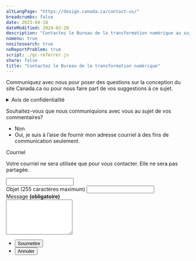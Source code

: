 ```yaml
---
altLangPage: "https://design.canada.ca/contact-us/"
breadcrumbs: false
date: 2023-04-18
dateModified: 2024-02-20
description: "Contactez le Bureau de la transformation numérique au sujet du système de conception de Canada.ca."
nomenu: true
nositesearch: true
noReportProblem: true
script: ./gc-referrer.js
share: false
title: "Contactez le Bureau de la transformation numérique"
---
```

<p>Communiquez avec nous pour poser des questions sur la conception du site Canada.ca ou pour nous faire part de vos suggestions à ce sujet.</p>
<div class="row">
  <div class="col-md-8">
    <details class="mrgn-tp-lg">
      <summary>Avis de confidentialité</summary>
      <p class="mrgn-tp-lg">Nous faisons partie d’Emploi et développement social Canada, ce qui nous autorise à recueillir et à conserver des renseignements personnels en vertu de l’article&nbsp;5.1 de la <cite>Loi sur le ministère de l’Emploi et du Développement social</cite>. Le type de renseignements que nous recueillons à votre sujet et l’usage que nous en faisons sont détaillés dans <a href="https://www.canada.ca/fr/secretariat-conseil-tresor/services/acces-information-protection-reseignements-personnels/acces-information/info-source/fichiers-renseignements-personnels-ordinaires.html#pou914"><cite>Communications publiques&nbsp;—&nbsp;POU&nbsp;914</cite></a>. Nous traitons vos renseignements conformément à la partie&nbsp;4 de la <a href="https://laws-lois.justice.gc.ca/fra/lois/h-5.7/TexteComplet.html"><cite>Loi sur le ministère de l’Emploi et du Développement social</cite></a>, à la <a href="https://laws-lois.justice.gc.ca/fra/lois/a-1/page-1.html"><cite>Loi sur l’accès à l’information</cite></a> et à la <a href="https://laws-lois.justice.gc.ca/fra/lois/p-21/index.html"><cite>Loi sur la protection des renseignements personnels</cite></a>. Nous nous conformons également aux exigences de la <a href="https://www.tbs-sct.canada.ca/pol/doc-fra.aspx?id=18309"><cite>Directive sur les pratiques relatives à la protection de la vie privée</cite></a>.</p>
      <p>Le formulaire de contact vous demande certains renseignements personnels afin que nous puissions vous répondre. Le choix vous appartient de fournir ou non les renseignements demandés dans le formulaire. Les renseignements personnels recueillis seront mis à la disposition du personnel du programme chargé de l’administration du site Web et seront utilisés et protégés conformément à la Loi sur la protection des renseignements personnels et comme l’indique le fichier de renseignements personnels <a href="https://www.canada.ca/fr/secretariat-conseil-tresor/services/acces-information-protection-reseignements-personnels/acces-information/info-source/fichiers-renseignements-personnels-ordinaires.html#pou914">Communications publiques&nbsp;–&nbsp;POU 914</a>. Selon la Loi sur la protection des renseignements personnels, vous avez droit à la correction de vos renseignements personnels, à leur accès et à leur protection. Si vous avez des questions sur cet avis de confidentialité, contactez le coordonnateur ou la coordonnatrice de l’accès à l'information et de la protection des renseignements personnels&nbsp;(AIPRP) d’EDSC. Si la réponse du ministère à vos préoccupations en matière de protection des renseignements personnels ne vous satisfait pas, vous pouvez communiquer avec le <a href="https://www.priv.gc.ca/fr/">Commissariat à la protection de la vie privée.</a></p>
      <h2>Coordonnées</h2>
      <p>Coordonnateur·rice de l’AIPRP d’EDSC</p>
      <ul>
        <li>Téléphone&nbsp;: <a href="tel:1-819-654-6981">1-819-654-6981</a></li>
        <li>Courriel&nbsp;: <a href="mailto:NC-COMM-ATIP-AIPRP-GD@hrsdc-rhdcc.gc.ca">NC-COMM-ATIP-AIPRP-GD@hrsdc-rhdcc.gc.ca</a></li>
      </ul>
      <p>Autres coordonnées</p>
      <ul>
        <li><a href="https://www.priv.gc.ca/fr/communiquer-avec-le-commissariat/">Commissariat à la protection de la vie privée du Canada</a></li>
      </ul>
      <h2>Références</h2>
      <ul>
        <li><a href="https://laws-lois.justice.gc.ca/fra/lois/p-21/index.html"><cite>Loi sur la protection des renseignements personnels</cite></a></li>
        <li><a href="https://www.canada.ca/fr/secretariat-conseil-tresor/services/acces-information-protection-reseignements-personnels/acces-information/renseignements-programmes-fonds-renseignements/fichiers-renseignements-personnels-ordinaires.html#pou914">Fichier de renseignements personnels POU 914 - Communications publiques</a></li>
      </ul>
    </details>
  </div>
</div>
<div class="wb-frmvld row">
  <form action="/contactez-nous/merci.html" method="post" id="contact-dto" class="mrgn-tp-lg col-md-8 gc-font-2019" netlify>
    <input type="hidden" value="" name="referer" id="referrer">
    <div class="wb-fieldflow" data-wb-fieldflow='{"noForm": true, "renderas":"radio", "gcChckbxrdio":true}'>
      <p>Souhaitez-vous que nous communiquions avec vous au sujet de vos commentaires?</p>
      <ul>
        <li data-wb-fieldflow='{"action": "query", "name": "feedback_type", "value": "feedback_type1"}'>Non</li>
        <li data-wb-fieldflow='[
          {"action": "toggle", "toggle": "#email_request_other", "live":true },
          {"action": "query", "name": "feedback_type", "value": "feedback_type3" }
          ]'>Oui, je suis à l’aise de fournir mon adresse courriel à des fins de communication seulement.</li>
      </ul>
    </div>
    <div id="email_request_other" class="hidden">
      <div class="form-group">
        <label for="email1"><span class="field-name">Courriel</span></label>
        <p>Votre courriel ne sera utilisée que pour vous contacter. Elle ne sera pas partagée.</p>
        <div class="row">
          <div class="col-md-8">
            <input class="form-control input-lg full-width" id="email1" name="email1" type="email" autocomplete="email" />
          </div>
        </div>
      </div>
    </div>
    <div class="form-group">
      <label for="subject1"><span class="field-name">Objet (255 caractères maximum)</span></label>
      <input class="form-control full-width" id="subject1" name="subject1" type="text" data-rule-minlength="2">
    </div>
    <div class="form-group">
      <label for="message" class="required gc-font-2019"><span class="field-name">Message</span> <strong class="required" aria-hidden="true">(obligatoire)</strong></label>
      <div>
        <textarea class="form-control full-width required" rows="6" id="message" name="message"></textarea>
      </div>
    </div>
    <ul class="list-unstyled list-inline mrgn-tp-lg">
      <li>
        <button type="submit" class="btn btn-lg btn-primary">Soumettre</button>
      </li>
      <li>
        <button type="reset" class="btn btn-lg btn-link">Annuler</button>
      </li>
    </ul>
  </form>
</div>